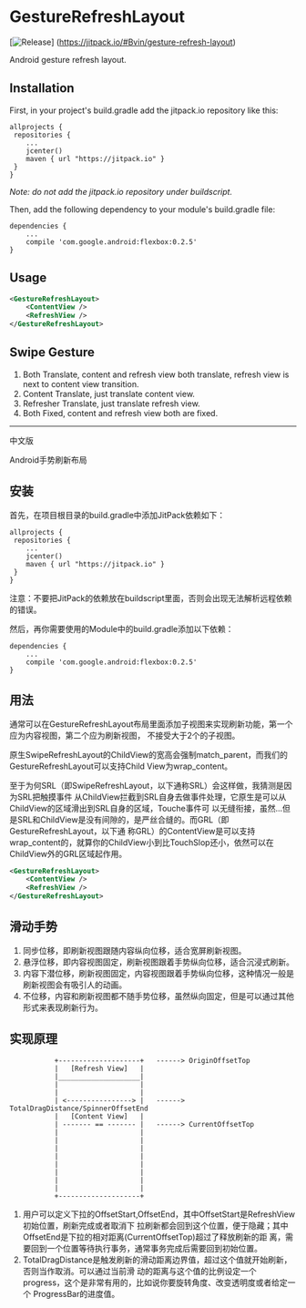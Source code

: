 # GestureRefreshLayout
[![Release](https://jitpack.io/v/Bvin/gesture-refresh-layout.svg)]
(https://jitpack.io/#Bvin/gesture-refresh-layout)

Android gesture refresh layout.

## Installation
First, in your project's build.gradle add the jitpack.io repository like this:
```
allprojects {
 repositories {
    ...
    jcenter()
    maven { url "https://jitpack.io" }
 }
}
```
*Note: do not add the jitpack.io repository under buildscript.*


Then, add the following dependency to your module's build.gradle file:
```
dependencies {
    ...
    compile 'com.google.android:flexbox:0.2.5'
}
```

## Usage
```xml
<GestureRefreshLayout>
    <ContentView />
    <RefreshView />
</GestureRefreshLayout>
```

## Swipe Gesture
1. Both Translate, content and refresh view both translate, refresh view is next to content view transition.
2. Content Translate, just translate content view.
3. Refresher Translate, just translate refresh view.
4. Both Fixed, content and refresh view both are fixed.

---
中文版

Android手势刷新布局

## 安装
首先，在项目根目录的build.gradle中添加JitPack依赖如下：
```
allprojects {
 repositories {
    ...
    jcenter()
    maven { url "https://jitpack.io" }
 }
}
```
注意：不要把JitPack的依赖放在buildscript里面，否则会出现无法解析远程依赖的错误。

然后，再你需要使用的Module中的build.gradle添加以下依赖：
```
dependencies {
    ...
    compile 'com.google.android:flexbox:0.2.5'
}
```

## 用法
通常可以在GestureRefreshLayout布局里面添加子视图来实现刷新功能，第一个应为内容视图，第二个应为刷新视图，
不接受大于2个的子视图。

原生SwipeRefreshLayout的ChildView的宽高会强制match_parent，而我们的GestureRefreshLayout可以支持Child
View为wrap_content。

至于为何SRL（即SwipeRefreshLayout，以下通称SRL）会这样做，我猜测是因为SRL把触摸事件
从ChildView拦截到SRL自身去做事件处理，它原生是可以从ChildView的区域滑出到SRL自身的区域，Touche事件可
以无缝衔接，虽然...但是SRL和ChildView是没有间隙的，是严丝合缝的。而GRL（即GestureRefreshLayout，以下通
称GRL）的ContentView是可以支持wrap_content的，就算你的ChildView小到比TouchSlop还小，依然可以在
ChildView外的GRL区域起作用。


```xml
<GestureRefreshLayout>
    <ContentView />
    <RefreshView />
</GestureRefreshLayout>
```

## 滑动手势
1. 同步位移，即刷新视图跟随内容纵向位移，适合宽屏刷新视图。
2. 悬浮位移，即内容视图固定，刷新视图跟着手势纵向位移，适合沉浸式刷新。
3. 内容下潜位移，刷新视图固定，内容视图跟着手势纵向位移，这种情况一般是刷新视图会有吸引人的动画。
4. 不位移，内容和刷新视图都不随手势位移，虽然纵向固定，但是可以通过其他形式来表现刷新行为。

## 实现原理
               
               +--------------------+   ------> OriginOffsetTop
               |   [Refresh View]   |
               |____________________|
               |                    |  
               |                    |
               | <----------------> |   ------> TotalDragDistance/SpinnerOffsetEnd
               |   [Content View]   |
               | ------- == ------- |   ------> CurrentOffsetTop
               |                    |
               |                    |
               |                    |
               |                    |
               |                    |
               |                    |
               |                    |
               |                    |
               +--------------------+
               
 1. 用户可以定义下拉的OffsetStart,OffsetEnd，其中OffsetStart是RefreshView初始位置，刷新完成或者取消下
 拉刷新都会回到这个位置，便于隐藏；其中OffsetEnd是下拉的相对距离(CurrentOffsetTop)超过了释放刷新的距
 离，需要回到一个位置等待执行事务，通常事务完成后需要回到初始位置。
 2. TotalDragDistance是触发刷新的滑动距离边界值，超过这个值就开始刷新，否则当作取消。可以通过当前滑
 动的距离与这个值的比例设定一个progress，这个是非常有用的，比如说你要旋转角度、改变透明度或者给定一个
 ProgressBar的进度值。

